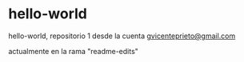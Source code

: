 # hello-world
hello-world, repositorio 1 desde la cuenta gvicenteprieto@gmail.com

actualmente en la rama "readme-edits"
